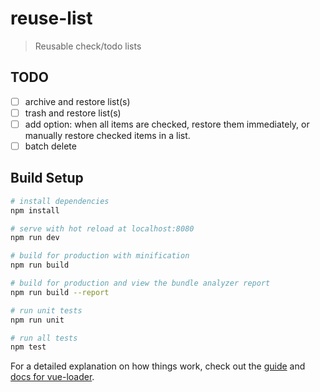 # reuse-list

> Reusable check/todo lists

## TODO

- [ ] archive and restore list(s)
- [ ] trash and restore list(s)
- [ ] add option: when all items are checked, restore them immediately, or manually restore checked items in a list.
- [ ] batch delete

## Build Setup

``` bash
# install dependencies
npm install

# serve with hot reload at localhost:8080
npm run dev

# build for production with minification
npm run build

# build for production and view the bundle analyzer report
npm run build --report

# run unit tests
npm run unit

# run all tests
npm test
```

For a detailed explanation on how things work, check out the [guide](http://vuejs-templates.github.io/webpack/) and [docs for vue-loader](http://vuejs.github.io/vue-loader).
